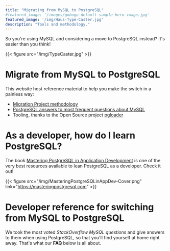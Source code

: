 ```yaml
---
title: "Migrating from MySQL to PostgreSQL"
#featured_image: '/images/gohugo-default-sample-hero-image.jpg'
featured_image: '/img/Haus-Type-Caster.jpg'
description: "Tools and methodology."
---
```


So you're using MySQL and considering a move to PostgreSQL instead? It's
easier than you think!

{{< figure src="/img/TypeCaster.jpg" >}}

# Migrate from MySQL to PostgreSQL

This website host reference material to help you make the switch in a
painless way:

  - [Migration Project methodology](/project/)
  - [PostgreSQL answers to most frequent questions about MySQL](/post/)
  - Tooling, thanks to the Open Source project [pgloader](http://pgloader.io)

# As a developer, how do I learn PostgreSQL?

The book [Mastering PostgreSQL in Application
Development](https://masteringpostgresql.com) is one of the very best
resources available to lean PostgreSQL as a developer. Check it out!

{{< figure src="/img/MasteringPostgreSQLinAppDev-Cover.png"
          link="https://masteringpostgresql.com" >}}


# Developer reference for switching from MySQL to PostgreSQL

We took the most voted *StackOverflow MySQL questions* and give answers to
them when using PostgreSQL, so that you'll find yourself at home right away.
That's what our **FAQ** below is all about.





